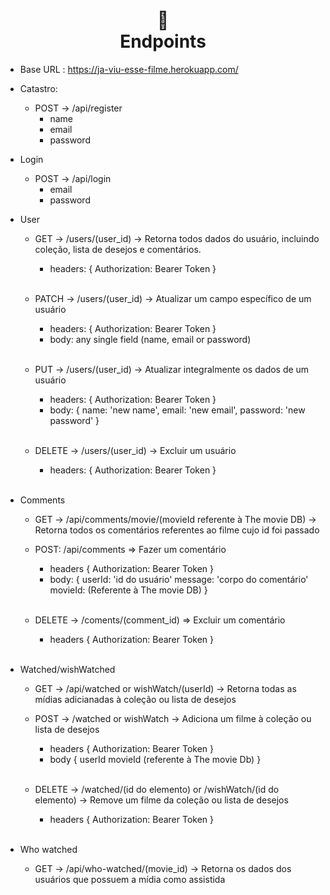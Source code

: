 <h1 align="center">
📄<br>Endpoints
</h1>

- Base URL : https://ja-viu-esse-filme.herokuapp.com/

- Catastro:

  - POST &rarr; /api/register
    - name
    - email
    - password

- Login

  - POST &rarr; /api/login
    - email
    - password

- User

  - GET &rarr; /users/(user_id) &rarr; Retorna todos dados do usuário, incluindo coleção, lista de desejos e comentários.

    - headers: { Authorization: Bearer Token }</br></br>

  - PATCH &rarr; /users/(user_id) &rarr; Atualizar um campo específico de um usuário

    - headers: { Authorization: Bearer Token }
    - body: any single field (name, email or password)</br></br>

  - PUT &rarr; /users/(user_id) &rarr; Atualizar integralmente os dados de um usuário

    - headers: { Authorization: Bearer Token }
    - body: {
      name: 'new name',
      email: 'new email',
      password: 'new password'
      }</br></br>

  - DELETE &rarr; /users/(user_id) &rarr; Excluir um usuário

    - headers: { Authorization: Bearer Token }</br></br>

- Comments

  - GET &rarr; /api/comments/movie/(movieId referente à The movie DB) &rarr; Retorna todos os comentários referentes ao filme cujo id foi passado

  - POST: /api/comments => Fazer um comentário

    - headers { Authorization: Bearer Token }
    - body: {
      userId: 'id do usuário'
      message: 'corpo do comentário'
      movieId: (Referente à The movie DB)
      }</br></br>

  - DELETE &rarr; /coments/(comment_id) => Excluir um comentário
    - headers { Authorization: Bearer Token }</br></br>

- Watched/wishWatched

  - GET &rarr; /api/watched or wishWatch/(userId) &rarr; Retorna todas as mídias adicianadas à coleção ou lista de desejos

  - POST &rarr; /watched or wishWatch &rarr; Adiciona um filme à coleção ou lista de desejos

    - headers { Authorization: Bearer Token }
    - body {
      userId
      movieId (referente à The movie Db)
      }</br></br>

  - DELETE &rarr; /watched/(id do elemento) or /wishWatch/(id do elemento) &rarr; Remove um filme da coleção ou lista de desejos
    - headers { Authorization: Bearer Token }</br></br>

- Who watched

  - GET &rarr; /api/who-watched/(movie_id) &rarr; Retorna os dados dos usuários que possuem a mídia como assistida
